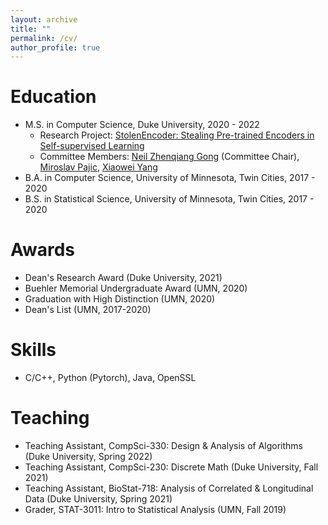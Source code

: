 ```yaml
---
layout: archive
title: ""
permalink: /cv/
author_profile: true
---
```


Education
======
* M.S. in Computer Science, Duke University, 2020 - 2022
  * Research Project: [StolenEncoder: Stealing Pre-trained Encoders in Self-supervised Learning](https://arxiv.org/pdf/2201.05889.pdf)
  * Committee Members: [Neil Zhenqiang Gong](https://people.duke.edu/~zg70/) (Committee Chair), [Miroslav Pajic](https://cpsl.pratt.duke.edu/people/miroslav-pajic-phd), [Xiaowei Yang](https://users.cs.duke.edu/~xwy/)
* B.A. in Computer Science, University of Minnesota, Twin Cities, 2017 - 2020
* B.S. in Statistical Science, University of Minnesota, Twin Cities, 2017 - 2020

Awards
======
* Dean's Research Award (Duke University, 2021)
* Buehler Memorial Undergraduate Award (UMN, 2020)
* Graduation with High Distinction (UMN, 2020)
* Dean's List (UMN, 2017-2020)
  
Skills
======
* C/C++, Python (Pytorch), Java, OpenSSL
  
Teaching
======
* Teaching Assistant, CompSci-330: Design & Analysis of Algorithms (Duke University, Spring 2022)
* Teaching Assistant, CompSci-230: Discrete Math (Duke University, Fall 2021)
* Teaching Assistant, BioStat-718: Analysis of Correlated & Longitudinal Data (Duke University, Spring 2021)
* Grader, STAT-3011: Intro to Statistical Analysis (UMN, Fall 2019)
